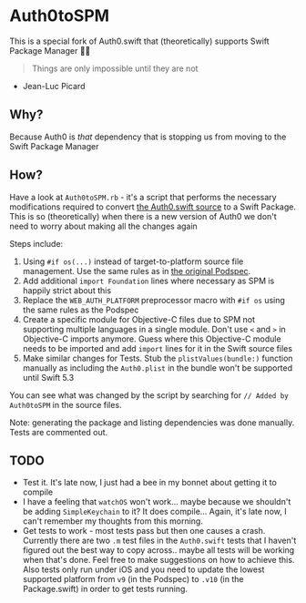 # Auth0toSPM

This is a special fork of Auth0.swift that (theoretically) supports Swift Package Manager 🎉😬

> Things are only impossible until they are not
- Jean-Luc Picard

## Why?
Because Auth0 is _that_ dependency that is stopping us from moving to the Swift Package Manager

## How?
Have a look at `Auth0toSPM.rb` - it's a script that performs the necessary modifications required to convert [the Auth0.swift source](https://github.com/auth0/Auth0.swift) to a Swift Package.
This is so (theoretically) when there is a new version of Auth0 we don't need to worry about making all the changes again

Steps include:

1. Using `#if os(...)` instead of target-to-platform source file management. Use the same rules as in [the original Podspec](https://github.com/auth0/Auth0.swift/blob/master/Auth0.podspec).
2. Add additional `import Foundation` lines where necessary as SPM is happily strict about this
3. Replace the `WEB_AUTH_PLATFORM` preprocessor macro with `#if os` using the same rules as the Podspec
4. Create a specific module for Objective-C files due to SPM not supporting multiple languages in a single module. Don't use `<` and `>` in Objective-C imports anymore. Guess where this Objective-C module needs to be imported and add `import` lines for it in the Swift source files
5. Make similar changes for Tests. Stub the `plistValues(bundle:)` function manually as including the `Auth0.plist` in the bundle won't be supported until Swift 5.3

You can see what was changed by the script by searching for `// Added by Auth0toSPM` in the source files.

Note: generating the package and listing dependencies was done manually. Tests are commented out.

## TODO
- Test it. It's late now, I just had a bee in my bonnet about getting it to compile
- I have a feeling that `watchOS` won't work... maybe because we shouldn't be adding `SimpleKeychain` to it? It does compile... Again, it's late now, I can't remember my thoughts from this morning.
- Get tests to work - most tests pass but then one causes a crash. Currently there are two `.m` test files in the `Auth0.swift` tests that I haven't figured out the best way to copy across.. maybe all tests will be working when that's done. Feel free to make suggestions on how to achieve this. Also tests only run under iOS and you need to update the lowest supported platform from `v9` (in the Podspec) to `.v10` (in the Package.swift) in order to get tests running.